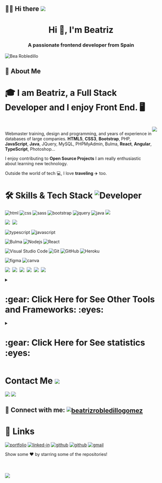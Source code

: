 ## :woman_technologist: Hi there <img src="https://media.giphy.com/media/hvRJCLFzcasrR4ia7z/giphy.gif" width="29px">
<h1 align="center">Hi 👋, I'm Beatriz</h1>



###
<h3 align="center">A passionate frontend developer from Spain</h3>


<p align="left">
<img align="center" src="https://github.com/BeitxuelaWEB/BeitxuelaWEB/blob/main/1721886.png" width="500px;" title="Bea Robledillo">
</p>




## 🚀 About Me
# 🎓 I am Beatriz, a **Full Stack Developer and I enjoy Front End**. :desktop_computer:
<br clear="both">

<img align="right" height="150" src="https://i.imgflip.com/65efzo.gif"  />

Webmaster training, design and programming, and years of experience in databases of large companies. **HTML5**, **CSS3**, **Bootstrap**, PHP, **JavaScript**, **Java**, JQuery, MySQL, PHPMyAdmin, Bulma, **React**, **Angular**, **TypeScript**, Photoshop...

I enjoy contributing to **Open Source Projects**
I am really enthusiastic about learning new technology. 

Outside the world of tech :computer:, I love **traveling**  ✈️ too. 

# 🛠️ Skills & Tech Stack <img src="https://github.com/TheDudeThatCode/TheDudeThatCode/blob/db8f1cbd38ac0ae2a08f36f961096dbd59a02393/Assets/Developer.gif" width="59px;" title="Developer">

![html](https://img.shields.io/badge/HTML5-E34F26?style=for-the-badge&logo=html5&logoColor=white)
![css](https://img.shields.io/badge/CSS3-1572B6?style=for-the-badge&logo=css3&logoColor=white)
![sass](https://img.shields.io/badge/SASS-CC6699?style=for-the-badge&logo=sass&logoColor=white)
![bootstrap](https://img.shields.io/badge/Bootstrap-563D7C?style=for-the-badge&logo=bootstrap&logoColor=white)
![jquery](https://img.shields.io/badge/jQuery-0769AD?style=for-the-badge&logo=jquery&logoColor=white)
![java](https://img.shields.io/badge/Java-9b9b9b?style=for-the-badge&logo=java&logoColor=black)
<img src="https://img.shields.io/badge/PHP-777BB4?style=flat-square&logo=PHP&logoColor=white">


<p align="left">
  <img src="https://img.shields.io/badge/Spring-6DB33F?style=flat-square&logo=Spring&logoColor=white">&nbsp
  <img src="https://img.shields.io/badge/Spring Boot-6DB33F?style=flat-square&logo=Spring Boot&logoColor=white">&nbsp
</p>


![typescript](https://img.shields.io/badge/TypeScript-3178C6?style=for-the-badge&logo=typescript&logoColor=white)
![javascript](https://img.shields.io/badge/JavaScript-323330?style=for-the-badge&logo=javascript&logoColor=F7DF1E)

![Bulma](https://img.shields.io/badge/-Bulma-00D1B2?style=flat-square&logo=bulma&logoColor=white)
![Nodejs](https://img.shields.io/badge/-Nodejs-339933?style=flat-square&logo=Node.js&logoColor=white)
![React](https://img.shields.io/badge/-React-61DAFB?style=flat-square&logo=react&logoColor=black)

![Visual Studio Code](https://img.shields.io/badge/-VSCode-007ACC?style=flat-square&logo=visual-studio-code&logoColor=white)
![Git](https://img.shields.io/badge/-Git-black?style=flat-square&logo=git)
![GitHub](https://img.shields.io/badge/-GitHub-181717?style=flat-square&logo=github)
![Heroku](https://img.shields.io/badge/-Heroku-430098?style=flat-square&logo=heroku)

![figma](https://img.shields.io/badge/figma-000000?style=for-the-badge&logo=figma&logoColor=white)
![canva](https://img.shields.io/badge/canva-00C4CC?style=for-the-badge&logo=canva&logoColor=white)

<p align="left">
  <img src="https://img.shields.io/badge/Slack-4A154B?style=flat-square&logo=Slack&logoColor=white">&nbsp
  <img src="https://img.shields.io/badge/Notion-000000?style=flat-square&logo=Notion&logoColor=white">&nbsp
  <img src="https://img.shields.io/badge/Jira-0052CC?style=flat-square&logo=Jira&logoColor=white">&nbsp
  <img src="https://img.shields.io/badge/Google Meet-00897B?style=flat-square&logo=Google Meet&logoColor=white">&nbsp
  <img src="https://img.shields.io/badge/Trello-0052CC?style=flat-square&logo=Trello&logoColor=white">&nbsp
  <img src="https://img.shields.io/badge/Zoom-00897B?style=flat-square&logo=Zoom&logoColor=white">&nbsp
</p>


<details>
<summary>  <h1> :gear:  Click Here for See Other Tools and Frameworks: :eyes: </h1> </summary>


<p align="left"> <a href="https://angular.io" target="_blank" rel="noreferrer"> <img src="https://angular.io/assets/images/logos/angular/angular.svg" alt="angular" width="40" height="40"/> </a>  <a href="https://www.arduino.cc/" target="_blank" rel="noreferrer"> <img src="https://cdn.worldvectorlogo.com/logos/arduino-1.svg" alt="arduino" width="40" height="40"/>    <a href="https://www.w3.org/html/" target="_blank" rel="noreferrer">  <a href="https://materializecss.com/" target="_blank" rel="noreferrer"> <img src="https://raw.githubusercontent.com/prplx/svg-logos/5585531d45d294869c4eaab4d7cf2e9c167710a9/svg/materialize.svg" alt="materialize" width="40" height="40"/> </a> <a href="https://www.mongodb.com/" target="_blank" rel="noreferrer"> <img src="https://raw.githubusercontent.com/devicons/devicon/master/icons/mongodb/mongodb-original-wordmark.svg" alt="mongodb" width="40" height="40"/> </a> <a href="https://www.mysql.com/" target="_blank" rel="noreferrer"> <img src="https://raw.githubusercontent.com/devicons/devicon/master/icons/mysql/mysql-original-wordmark.svg" alt="mysql" width="40" height="40"/> </a> <a href="https://www.oracle.com/" target="_blank" rel="noreferrer"> <img src="https://raw.githubusercontent.com/devicons/devicon/master/icons/oracle/oracle-original.svg" alt="oracle" width="40" height="40"/> </a>  <a href="https://postman.com" target="_blank" rel="noreferrer"> <img src="https://www.vectorlogo.zone/logos/getpostman/getpostman-icon.svg" alt="postman" width="40" height="40"/> </a>  <a href="https://symfony.com" target="_blank" rel="noreferrer"> <img src="https://symfony.com/logos/symfony_black_03.svg" alt="symfony" width="40" height="40"/> </a> <a href="https://tailwindcss.com/" target="_blank" rel="noreferrer"> <img src="https://www.vectorlogo.zone/logos/tailwindcss/tailwindcss-icon.svg" alt="tailwind" width="40" height="40"/> </a>  <a href="https://vuejs.org/" target="_blank" rel="noreferrer"> <img src="https://raw.githubusercontent.com/devicons/devicon/master/icons/vuejs/vuejs-original-wordmark.svg" alt="vuejs" width="40" height="40"/> </a> </p>

<div align="left">
  
 
  <img src="https://cdn.jsdelivr.net/gh/devicons/devicon/icons/react/react-original-wordmark.svg" height="40" width="42" alt="react logo"  />
  <img src="https://cdn.jsdelivr.net/gh/devicons/devicon/icons/vscode/vscode-original-wordmark.svg" height="40" width="42" alt="vscode logo"  />
  <img src="https://cdn.jsdelivr.net/gh/devicons/devicon/icons/intellij/intellij-original.svg" height="40" width="42" alt="intellij logo"  />

  <img src="https://cdn.jsdelivr.net/gh/devicons/devicon/icons/mysql/mysql-original-wordmark.svg" height="40" width="42" alt="mysql logo"  />
  <img src="https://cdn.jsdelivr.net/gh/devicons/devicon/icons/mongodb/mongodb-plain-wordmark.svg" height="40" width="42" alt="mongodb logo"  />
 
  <img src="https://cdn.jsdelivr.net/gh/devicons/devicon/icons/bitbucket/bitbucket-original-wordmark.svg" height="40" width="42" alt="bitbucket logo"  />
  <img src="https://cdn.jsdelivr.net/gh/devicons/devicon/icons/codepen/codepen-plain.svg" height="40" width="42" alt="codepen logo"  />
  <img src="https://cdn.jsdelivr.net/gh/devicons/devicon/icons/atom/atom-original.svg" height="40" width="42" alt="atom logo"  />
  <img src="https://cdn.jsdelivr.net/gh/devicons/devicon/icons/markdown/markdown-original.svg" height="40" width="42" alt="markdown logo"  />
 
  <img src="https://cdn.jsdelivr.net/gh/devicons/devicon/icons/gitlab/gitlab-original-wordmark.svg" height="40" width="42" alt="gitlab logo"  />
</div> 
<div align="left">  
  <img src="https://cdn.jsdelivr.net/gh/devicons/devicon/icons/visualstudio/visualstudio-plain.svg" height="40" width="42" alt="visualstudio logo"  />
  <img src="https://cdn.jsdelivr.net/gh/devicons/devicon/icons/filezilla/filezilla-plain.svg" height="40" width="42" alt="filezilla logo"  />
  <img src="https://cdn.jsdelivr.net/gh/devicons/devicon/icons/wordpress/wordpress-original.svg" height="40" width="42" alt="wordpress logo"  />
  <img src="https://cdn.jsdelivr.net/gh/devicons/devicon/icons/woocommerce/woocommerce-plain-wordmark.svg" height="40" width="42" alt="woocommerce logo"  />
  <img src="https://cdn.jsdelivr.net/gh/devicons/devicon/icons/drupal/drupal-original-wordmark.svg" height="40" width="42" alt="drupal logo"  />
  
  <img src="https://cdn.jsdelivr.net/gh/devicons/devicon/icons/karma/karma-original.svg" height="40" width="42" alt="karma logo"  />
  <img src="https://cdn.jsdelivr.net/gh/devicons/devicon/icons/jasmine/jasmine-plain-wordmark.svg" height="40" width="42" alt="jasmine logo"  />
 
  <img src="https://cdn.jsdelivr.net/gh/devicons/devicon/icons/composer/composer-original.svg" height="40" width="42" alt="composer logo"  />
  <img src="https://cdn.jsdelivr.net/gh/devicons/devicon/icons/windows8/windows8-original.svg" height="40" width="42" alt="windows8 logo"  />
  <img src="https://cdn.jsdelivr.net/gh/devicons/devicon/icons/google/google-original-wordmark.svg" height="40" width="42" alt="google logo"  />
  </div>
  <div align="left">  
  <img src="https://cdn.jsdelivr.net/gh/devicons/devicon/icons/jetbrains/jetbrains-original.svg" height="40" width="42" alt="jetbrains logo"  />
  <img src="https://cdn.jsdelivr.net/gh/devicons/devicon/icons/chrome/chrome-original.svg" height="40" width="42" alt="chrome logo"  />
  <img src="https://cdn.jsdelivr.net/gh/devicons/devicon/icons/googlecloud/googlecloud-original.svg" height="40" width="42" alt="googlecloud logo"  />
  <img src="https://cdn.jsdelivr.net/gh/devicons/devicon/icons/ie10/ie10-original.svg" height="40" width="42" alt="ie10 logo"  />
  <img src="https://cdn.jsdelivr.net/gh/devicons/devicon/icons/firefox/firefox-original.svg" height="40" width="42" alt="firefox logo"  />
  <img src="https://cdn.jsdelivr.net/gh/devicons/devicon/icons/opera/opera-plain-wordmark.svg" height="40" width="42" alt="opera logo"  />
  <img src="https://cdn.jsdelivr.net/gh/devicons/devicon/icons/msdos/msdos-original.svg" height="40" width="42" alt="msdos logo"  />
 </div> 
 <div align="left">  
  <img src="https://cdn.jsdelivr.net/gh/devicons/devicon/icons/npm/npm-original-wordmark.svg" height="40" width="42" alt="npm logo"  />
  <img src="https://cdn.jsdelivr.net/gh/devicons/devicon/icons/raspberrypi/raspberrypi-original.svg" height="40" width="42" alt="raspberrypi logo"  />
  
  <img src="https://cdn.jsdelivr.net/gh/devicons/devicon/icons/tomcat/tomcat-original-wordmark.svg" height="40" width="42" alt="tomcat logo"  />
  <img src="https://cdn.jsdelivr.net/gh/devicons/devicon/icons/facebook/facebook-original.svg" height="40" width="42" alt="facebook logo"  />
  <img src="https://cdn.jsdelivr.net/gh/devicons/devicon/icons/linkedin/linkedin-original.svg" height="40" width="42" alt="linkedin logo"  />
  <img src="https://cdn.jsdelivr.net/gh/devicons/devicon/icons/twitter/twitter-original.svg" height="40" width="42" alt="twitter logo"  />
  <img src="https://cdn.jsdelivr.net/gh/devicons/devicon/icons/gimp/gimp-original.svg" height="40" width="42" alt="gimp logo"  />
  <img src="https://cdn.jsdelivr.net/gh/devicons/devicon/icons/photoshop/photoshop-line.svg" height="40" width="42" alt="photoshop logo"  />
  <img src="https://cdn.jsdelivr.net/gh/devicons/devicon/icons/illustrator/illustrator-line.svg" height="40" width="42" alt="illustrator logo"  />
  <img src="https://cdn.jsdelivr.net/gh/devicons/devicon/icons/xd/xd-plain.svg" height="40" width="40" alt="xd logo"  />
  <img src="https://cdn.jsdelivr.net/gh/devicons/devicon/icons/aftereffects/aftereffects-original.svg" height="40" width="42" alt="aftereffects logo"  />
</div>
</details>

<details>
<summary>  <h1> :gear:  Click Here for See statistics :eyes: </h1> </summary>

<div align="left">
  <img src="https://github-readme-stats.vercel.app/api?hide_title=true&hide_rank=true&show_icons=true&include_all_commits=true&count_private=true&disable_animations=false&theme=dracula&locale=es&hide_border=true&username=BeitxuelaWEB" height="150" alt="stats graph"  />
  <img src="https://github-readme-stats.vercel.app/api/top-langs?locale=es&hide_title=true&layout=compact&card_width=320&langs_count=5&theme=yeblu&hide_border=true&username=BeitxuelaWEB" height="150" alt="languages graph"  />
</div>

###

###

<div align="left">
  <img src="https://github-readme-stats.vercel.app/api?hide_title=false&hide_rank=false&show_icons=true&include_all_commits=true&count_private=true&disable_animations=false&theme=dracula&locale=en&hide_border=false&username=BeitxuelaWEB" height="150" alt="stats graph"  />
  
</div>


##

  ###

<img align="center" src="https://github.com/BeitxuelaWEB/BeitxuelaWEB/blob/main/womanDev.gif" width="500px;" title="Bea Robledillo">

##
  
<p><img align="center" src="https://github-readme-streak-stats.herokuapp.com/?user=beitxuelaweb&" alt="beitxuelaweb" /></p>




<p align="left"> <img src="https://komarev.com/ghpvc/?username=beitxuelaweb&label=Profile%20views&color=0e75b6&style=flat" alt="beitxuelaweb" /> </p>

<p align="left"> <a href="https://github.com/ryo-ma/github-profile-trophy"><img src="https://github-profile-trophy.vercel.app/?username=beitxuelaweb" alt="beitxuelaweb" /></a> </p>
  
  </details>

# Contact Me <img align="center" src="https://github.com/TheDudeThatCode/TheDudeThatCode/blob/master/Assets/Handshake.gif" width="79px">

<a href="https://beadesarrolloweb.com/" target="_blank"><img height="25" src = "https://img.shields.io/badge/Website-3b5998?style=for-the-badge&logo=google-chrome&logoColor=white"></a>
<a href="https://t.me/BEITXUELA1979" target="_blank"><img height="25" src = "https://img.shields.io/badge/-Telegram-0088cc?style=for-the-badge&logo=Telegram&logoColor=white"></a>

## :handshake: Connect with me: <a href="https://linkedin.com/in/beatrizrobledillogomez" target="blank"><img align="center" src="https://raw.githubusercontent.com/rahuldkjain/github-profile-readme-generator/master/src/images/icons/Social/linked-in-alt.svg" alt="beatrizrobledillogomez" height="30" width="40" /></a>



# 🔗 Links
[![portfolio](https://img.shields.io/badge/Portfolio-5340ff?style=for-the-badge&logo=Google-chrome&logoColor=white)](https://beadesarrolloweb.com/)
[![linked-in](https://img.shields.io/badge/Linked_In-0077B5?style=for-the-badge&logo=LinkedIn&logoColor=white)](https://www.linkedin.com/in/beatrizrobledillogomez/)
[![github](https://img.shields.io/badge/GitHub-000000?style=for-the-badge&logo=GitHub&logoColor=white)](https://github.com/BeitxuelaWEB)
[![github](https://img.shields.io/badge/GitHub-000000?style=for-the-badge&logo=GitHub&logoColor=white)](https://github.com/BEITXUELA)
[![gmail](https://img.shields.io/badge/Gmail-D14836?style=for-the-badge&logo=Gmail&logoColor=white)](mailto:bearobledillogomez@gmail.com)

Show some ❤️ by starring some of the repositories!



<br clear="both">






###


###



###



###



###


###


###

<div align="left">
  <img src="https://profile-counter.glitch.me/BeitxuelaWEB/count.svg?"  />
</div>

###

<div align="left">
</div>




